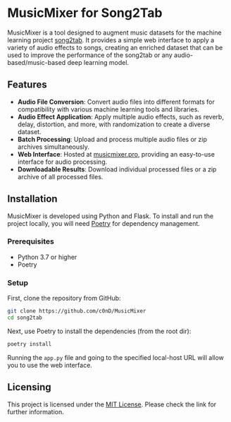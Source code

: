 ﻿# MusicMixer for Song2Tab

MusicMixer is a tool designed to augment music datasets for the machine learning project [song2tab](https://github.com/c0nD/song2tab). It provides a simple web interface to apply a variety of audio effects to songs, creating an enriched dataset that can be used to improve the performance of the song2tab or any audio-based/music-based deep learning model.

## Features
- **Audio File Conversion**: Convert audio files into different formats for compatibility with various machine learning tools and libraries.
- **Audio Effect Application**: Apply multiple audio effects, such as reverb, delay, distortion, and more, with randomization to create a diverse dataset.
- **Batch Processing**: Upload and process multiple audio files or zip archives simultaneously.
- **Web Interface**: Hosted at [musicmixer.pro](https://musicmixer.pro/), providing an easy-to-use interface for audio processing.
- **Downloadable Results**: Download individual processed files or a zip archive of all processed files.

## Installation

MusicMixer is developed using Python and Flask. To install and run the project locally, you will need [Poetry](https://python-poetry.org/) for dependency management.

### Prerequisites
- Python 3.7 or higher
- Poetry

### Setup
First, clone the repository from GitHub:
```bash
git clone https://github.com/c0nD/MusicMixer
cd song2tab
```
Next, use Poetry to install the dependencies (from the root dir):
```bash
poetry install
```

Running the `app.py` file and going to the specified local-host URL will allow you to use the web interface.


## Licensing
This project is licensed under the [MIT License](https://github.com/c0nD/MusicMixer/blob/main/LICENSE). Please check the link for further information.

